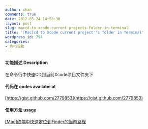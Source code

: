 ```yaml
---
author: xhan
comments: true
date: 2012-05-24 14:58:30
layout: post
slug: maccd-to-xcode-current-projects-folder-in-terminal
title: '[Mac]cd to Xcode current project''s folder in Terminal'
wordpress_id: 794
categories:
- 奇巧淫技
---
```


#### 功能描述 Description


在命令行中快速CD到当前Xcode项目文件夹下


#### 代码在 codes availabe at


[https://gist.github.com/2779853](https://gist.github.com/2779853)


#### 使用方法 usage


[[Mac]终端中快速定位到Finder的当前路径](http://ixhan.com/2011/12/terminal-fast-switch-dir-to-finder-current-dictionar/)
